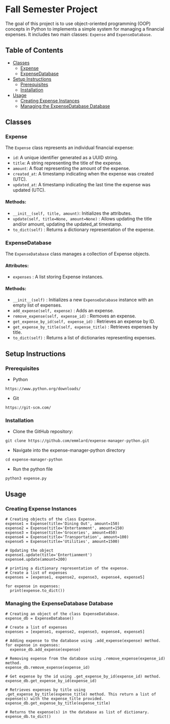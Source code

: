 # Fall Semester Project

The goal of this project is to use object-oriented programming (OOP) concepts in Python to implements a simple system for managing a financial expenses. It includes two main classes: `Expense` and `ExpenseDatabase`.

## Table of Contents

- [Classes](#classes)
  - [Expense](#Expense)
  - [ExpenseDatabase](#ExpenseDatabase)
- [Setup Instructions](#setup-instructions)
  - [Prerequisites](#prerequisites)
  - [Installation](#installation)
- [Usage](#usage)
  - [Creating Expense Instances](#creating-Expense-instances)
  - [Managing the ExpenseDatabase Database](#managing-the-ExpenseDatabase-database)

## Classes

### Expense

The `Expense` class represents an individual financial expense:

- `id`: A unique identifier generated as a UUID string.
- `title`: A string representing the title of the expense.
- `amount`: A float representing the amount of the expense.
- `created_at`: A timestamp indicating when the expense was created (UTC).
- `updated_at`: A timestamp indicating the last time the expense was updated (UTC).

#### Methods:

- `__init__(self, title, amount)`: Initializes the attributes.
- `update(self, title=None, amount=None)` : Allows updating the title and/or amount, updating the updated_at timestamp.
- `to_dict(self)` : Returns a dictionary representation of the expense.

### ExpenseDatabase

The `ExpenseDatabase` class manages a collection of Expense objects.

#### Attributes:

- `expenses` : A list storing Expense instances.

#### Methods:

- `__init__(self)` : Initializes a new `ExpenseDatabase` instance with an empty list of expenses.
- `add_expense(self, expense)` : Adds an expense.
- `remove_expense(self, expense_id)` : Removes an expense.
- `get_expense_by_id(self, expense_id)` : Retrieves an expense by ID.
- `get_expense_by_title(self, expense_title)` : Retrieves expenses by title.
- `to_dict(self)` : Returns a list of dictionaries representing expenses.


## Setup Instructions

### Prerequisites

- Python

```
https://www.python.org/downloads/
```
- Git

```
https://git-scm.com/
```

### Installation

* Clone the GitHub repository:

```
git clone https://github.com/emmlard/expense-manager-python.git
```
* Navigate into the expense-manager-python directory

```
cd expense-manager-python
```
* Run the python file

```
python3 expense.py
```

## Usage

### Creating Expense Instances

```
# Creating objects of the class Expense.
expense1 = Expense(title='Dining Out', amount=150)
expense2 = Expense(title='Entertanment', amount=150)
expense3 = Expense(title='Groceries', amount=450)
expense4 = Expense(title='Transportation', amount=100)
expense5 = Expense(title='Utilities', amount=1500)

# Updating the object
expense1.update(title='Entertianment')
expense4.update(amount=200)

# printing a dictionary representation of the expense.
# Create a list of expenses
expenses = [expense1, expense2, expense3, expense4, expense5]

for expense in expenses:
  print(expense.to_dict())
```

### Managing the ExpenseDatabase Database

```
# Creating an object of the class ExpenseDatabase.
expense_db = ExpenseDatabase()

# Create a list of expenses
expenses = [expense1, expense2, expense3, expense4, expense5]

# Adding expense to the database using .add_expense(expense) method.
for expense in expenses:
  expense_db.add_expense(expense)

# Removing expense from the database using .remove_expense(expense_id) method.
expense_db.remove_expense(expense_id)

# Get expense by the id using .get_expense_by_id(expense_id) method.
expense_db.get_expense_by_id(expense_id)

# Retrieves expenses by title using .get_expense_by_title(expense_title) method. This return a list of expense(s) with the expense_title provided.
expense_db.get_expense_by_title(expense_title)

# Returns the expense(s) in the database as list of dictionary.
expense_db.to_dict()
```


